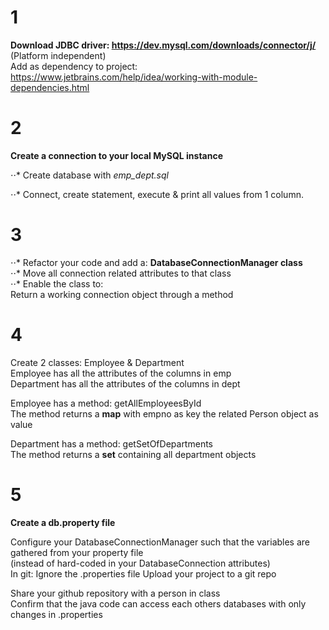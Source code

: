 # 1

**Download JDBC driver: https://dev.mysql.com/downloads/connector/j/** (Platform independent) <br>
Add as dependency to project: https://www.jetbrains.com/help/idea/working-with-module-dependencies.html

# 2

**Create a connection to your local MySQL instance**<br>

⋅⋅* Create database with <i>emp_dept.sql</i>

⋅⋅* Connect, create statement, execute & print all values from 1 column.

# 3

⋅⋅* Refactor your code and add a:
**DatabaseConnectionManager class**<br>
⋅⋅* Move all connection related attributes to that class<br>
⋅⋅* Enable the class to: <br>
Return a working connection object through a method

# 4

Create 2 classes: Employee & Department<br>
Employee has all the attributes of the columns in emp<br>
Department has all the attributes of the columns in dept<br>

Employee has a method: getAllEmployeesById <br>
The method returns a **map** with empno as key the related Person object as value<br>

Department has a method: getSetOfDepartments <br>
The method returns a **set** containing all department objects

# 5

**Create a db.property file**

Configure your DatabaseConnectionManager such that the variables are gathered from your 
property file <br>(instead of hard-coded in your DatabaseConnection attributes)<br>
In git: Ignore the .properties file
Upload your project to a git repo

Share your github repository with a person in class<br>
Confirm that the java code can access each others databases with only changes in .properties
